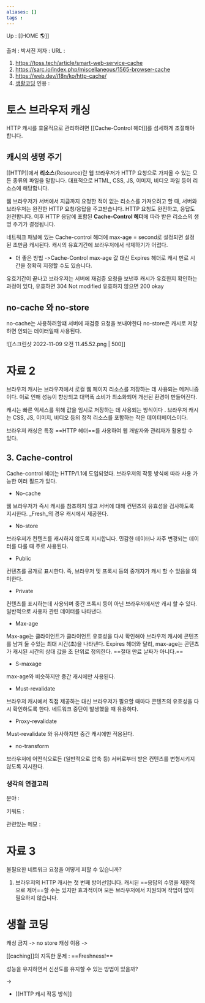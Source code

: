 ```yaml
---
aliases: []
tags : 
---
```

Up : [[HOME 🌎]]

출처 : 박서진
저자 :
URL : 
1. https://toss.tech/article/smart-web-service-cache
2. https://sarc.io/index.php/miscellaneous/1565-browser-cache
3. https://web.dev/i18n/ko/http-cache/
4. [생활코딩](https://opentutorials.org/module/3830)
인용 : 
# 토스 브라우저 캐싱
HTTP 캐시를 효율적으로 관리하려면 [[Cache-Control 헤더]]를 섬세하게 조절해야 합니다.

## 캐시의 생명 주기


[[HTTP]]에서 **리소스**(Resource)란 웹 브라우저가 HTTP 요청으로 가져올 수 있는 모든 종류의 파일을 말합니다. 대표적으로 HTML, CSS, JS, 이미지, 비디오 파일 등이 리소스에 해당합니다.

웹 브라우저가 서버에서 지금까지 요청한 적이 없는 리소스를 가져오려고 할 때, 서버와 브라우저는 완전한 HTTP 요청/응답을 주고받습니다. HTTP 요청도 완전하고, 응답도 완전합니다. 이후 HTTP 응답에 포함된 **Cache-Control 헤더**에 따라 받은 리소스의 생명 주기가 결정됩니다.

네트워크 패널에 있는 Cache-control 해더에 max-age = second로 설정되면 설정된 초만큼 캐시된다.
캐시의 유효기간에 브라우저에서 삭제하기가 어렵다.

*  더 좋은 방법 
->Cache-Control max-age 값 대신 Expires 헤더로 캐시 만료 시간을 정확히 지정할 수도 있습니다.


유효기간이 끝나고 브라우저는 서버에 재검증 요청을 보낸후 캐시가 유효한지 확인하는 과정이 있다,
유효하면 304 Not modified 유효하지 않으면 200 okay


## no-cache 와 no-store
no-cache는 사용하려할떄 서버에 재검증 요청을 보내야한다
no-store은 캐시로 저장하면 안되는 데이터일때 사용된다.

![[스크린샷 2022-11-09 오전 11.45.52.png | 500]]


# 자료 2
브라우저 캐시는 브라우저에서 로컬 웹 페이지 리소스를 저장하는 데 사용되는 메커니즘이다. 이로 인해 성능이 향상되고 대역폭 소비가 최소화되어 개선된 환경이 만들어진다.

캐시는 빠른 억세스를 위해 값을 임시로 저장하는 데 사용되는 방식이다 . 브라우저 캐시는 CSS, JS, 이미지, 비디오 등의 정적 리소스를 포함하는 작은 데이터베이스이다.

브라우저 캐싱은 특정 ==HTTP 헤더==를 사용하여 웹 개발자와 관리자가 활용할 수 있다.

## 3. Cache-control

Cache-control 헤더는 HTTP/1.1에 도입되었다. 브라우저의 작동 방식에 따라 사용 가능한 여러 필드가 있다.

-   No-cache

웹 브라우저가 즉시 캐시를 참조하지 않고 서버에 대해 컨텐츠의 유효성을 검사하도록 지시한다. _Fresh_의 경우 캐시에서 제공한다.

-   No-store

브라우저가 컨텐츠를 캐시하지 않도록 지시합니다. 민감한 데이터나 자주 변경되는 데이터를 다룰 때 주로 사용된다.

-   Public

컨텐츠를 공개로 표시한다. 즉, 브라우저 및 프록시 등의 중개자가 캐시 할 수 있음을 의미한다.

-   Private

컨텐츠를 표시하는데 사용되며 중간 프록시 등이 아닌 브라우저에서만 캐시 할 수 있다. 일반적으로 사용자 관련 데이터를 나타낸다.

-   Max-age

Max-age는 클라이언트가 클라이언트 유효성을 다시 확인해야 브라우저 캐시에 콘텐츠를 남겨 둘 수있는 최대 시간(초)을 나타낸다. Expires 헤더와 달리, max-age는 콘텐츠가 캐시된 시간의 상대 값을 초 단위로 정의한다. ==절대 만료 날짜가 아니다.==

-   S-maxage

max-age와 비슷하지만 중간 캐시에만 사용된다.

-   Must-revalidate

브라우저 캐시에서 직접 제공하는 대신 브라우저가 필요할 때마다 콘텐츠의 유효성을 다시 확인하도록 한다. 네트워크 중단이 발생했을 때 유용하다.

-   Proxy-revalidate

Must-revalidate 와 유사하지만 중간 캐시에만 적용된다.

-   no-transform

브라우저에 어떤식으로든 (일반적으로 압축 등) 서버로부터 받은 컨텐츠를 변형시키지 않도록 지시한다.



### 생각의 연결고리


분야 :

키워드 :

관련있는 메모 :

# 자료 3 
불필요한 네트워크 요청을 어떻게 피할 수 있습니까? 
1. 브라우저의 HTTP 캐시는  첫 번째 방어선입니다.
캐시된 ==응답의 수명을 제한적으로 제어==할 수는 있지만 효과적이며 모든 브라우저에서 지원되며 작업이 많이 필요하지 않습니다.

# 생활 코딩
캐싱 금지 -> no store
캐싱 이용 -> 

[[caching]]의 지독한 문제 : ==Freshness!== 

성능을 유지하면서 신선도를 유지할 수 있는 방법이 있을까? 

-> 

- [[HTTP 캐시 작동 방식]]
